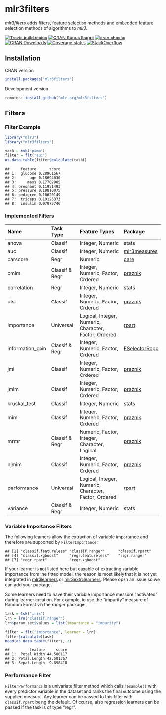 
# mlr3filters

*mlr3filters* adds filters, feature selection methods and embedded
feature selection methods of algorithms to *mlr3*.

[![Travis build
status](https://travis-ci.org/mlr-org/mlr3filters.svg?branch=master)](https://travis-ci.org/mlr-org/mlr3filters)
[![CRAN Status
Badge](https://www.r-pkg.org/badges/version-ago/mlr3filters)](https://cran.r-project.org/package=mlr3filters)
[![cran
checks](https://cranchecks.info/badges/worst/mlr3filters)](https://cran.r-project.org/web/checks/check_results_mlr3filters.html)
[![CRAN
Downloads](https://cranlogs.r-pkg.org/badges/mlr3filters)](https://cran.rstudio.com/web/packages/mlr3filters/index.html)
[![Coverage
status](https://codecov.io/gh/mlr-org/mlr3filters/branch/master/graph/badge.svg)](https://codecov.io/github/mlr-org/mlr3filters?branch=master)
[![StackOverflow](https://img.shields.io/badge/stackoverflow-mlr3-orange.svg)](https://stackoverflow.com/questions/tagged/mlr3)

## Installation

CRAN version

``` r
install.packages("mlr3filters")
```

Development version

``` r
remotes::install_github("mlr-org/mlr3filters")
```

## Filters

### Filter Example

``` r
library("mlr3")
library("mlr3filters")

task = tsk("pima")
filter = flt("auc")
as.data.table(filter$calculate(task))
```

    ##     feature      score
    ## 1:  glucose 0.28961567
    ## 2:      age 0.18694030
    ## 3:     mass 0.17702985
    ## 4: pregnant 0.11951493
    ## 5: pressure 0.10810075
    ## 6: pedigree 0.10620149
    ## 7:  triceps 0.10125373
    ## 8:  insulin 0.07975746

### Implemented Filters

| Name              | Task Type      | Feature Types                                         | Package                                                           |
| :---------------- | :------------- | :---------------------------------------------------- | :---------------------------------------------------------------- |
| anova             | Classif        | Integer, Numeric                                      | stats                                                             |
| auc               | Classif        | Integer, Numeric                                      | [mlr3measures](https://cran.r-project.org/package=mlr3measures)   |
| carscore          | Regr           | Numeric                                               | [care](https://cran.r-project.org/package=care)                   |
| cmim              | Classif & Regr | Integer, Numeric, Factor, Ordered                     | [praznik](https://cran.r-project.org/package=praznik)             |
| correlation       | Regr           | Integer, Numeric                                      | stats                                                             |
| disr              | Classif        | Integer, Numeric, Factor, Ordered                     | [praznik](https://cran.r-project.org/package=praznik)             |
| importance        | Universal      | Logical, Integer, Numeric, Character, Factor, Ordered | [rpart](https://cran.r-project.org/package=rpart)                 |
| information\_gain | Classif & Regr | Integer, Numeric, Factor, Ordered                     | [FSelectorRcpp](https://cran.r-project.org/package=FSelectorRcpp) |
| jmi               | Classif        | Integer, Numeric, Factor, Ordered                     | [praznik](https://cran.r-project.org/package=praznik)             |
| jmim              | Classif        | Integer, Numeric, Factor, Ordered                     | [praznik](https://cran.r-project.org/package=praznik)             |
| kruskal\_test     | Classif        | Integer, Numeric                                      | stats                                                             |
| mim               | Classif        | Integer, Numeric, Factor, Ordered                     | [praznik](https://cran.r-project.org/package=praznik)             |
| mrmr              | Classif & Regr | Numeric, Factor, Integer, Character, Logical          | [praznik](https://cran.r-project.org/package=praznik)             |
| njmim             | Classif        | Integer, Numeric, Factor, Ordered                     | [praznik](https://cran.r-project.org/package=praznik)             |
| performance       | Universal      | Logical, Integer, Numeric, Character, Factor, Ordered | [rpart](https://cran.r-project.org/package=rpart)                 |
| variance          | Classif & Regr | Integer, Numeric                                      | stats                                                             |

### Variable Importance Filters

The following learners allow the extraction of variable importance and
therefore are supported by `FilterImportance`:

    ## [1] "classif.featureless" "classif.ranger"      "classif.rpart"
    ## [4] "classif.xgboost"     "regr.featureless"    "regr.ranger"
    ## [7] "regr.rpart"          "regr.xgboost"

If your learner is not listed here but capable of extracting variable
importance from the fitted model, the reason is most likely that it is
not yet integrated in
[mlr3learners](https://github.com/mlr-org/mlr3learners) or
[mlr3extralearners](https://github.com/mlr-org/mlr3extralearners).
Please open an issue so we can add your package.

Some learners need to have their variable importance measure “activated”
during learner creation. For example, to use the “impurity” measure of
Random Forest via the *ranger* package:

``` r
task = tsk("iris")
lrn = lrn("classif.ranger")
lrn$param_set$values = list(importance = "impurity")

filter = flt("importance", learner = lrn)
filter$calculate(task)
head(as.data.table(filter), 3)
```

    ##         feature     score
    ## 1:  Petal.Width 44.588117
    ## 2: Petal.Length 42.501367
    ## 3: Sepal.Length  9.898418

### Performance Filter

`FilterPerformance` is a univariate filter method which calls
`resample()` with every predictor variable in the dataset and ranks the
final outcome using the supplied measure. Any learner can be passed to
this filter with `classif.rpart` being the default. Of course, also
regression learners can be passed if the task is of type “regr”.
